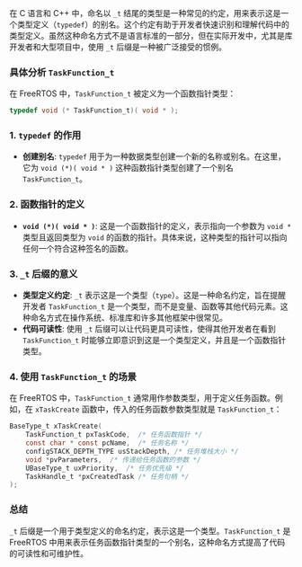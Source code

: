 在 C 语言和 C++ 中，命名以 `_t` 结尾的类型是一种常见的约定，用来表示这是一个类型定义（`typedef`）的别名。这个约定有助于开发者快速识别和理解代码中的类型定义。虽然这种命名方式不是语言标准的一部分，但在实际开发中，尤其是库开发者和大型项目中，使用 `_t` 后缀是一种被广泛接受的惯例。

### 具体分析 `TaskFunction_t`

在 FreeRTOS 中，`TaskFunction_t` 被定义为一个函数指针类型：
```c
typedef void (* TaskFunction_t)( void * );

```

### 1. **`typedef` 的作用**
-   **创建别名**: `typedef` 用于为一种数据类型创建一个新的名称或别名。在这里，它为 `void (*)( void * )` 这种函数指针类型创建了一个别名 `TaskFunction_t`。

### 2. **函数指针的定义**
-   **`void (*)( void * )`**: 这是一个函数指针的定义，表示指向一个参数为 `void *` 类型且返回类型为 `void` 的函数的指针。具体来说，这种类型的指针可以指向任何一个符合这种签名的函数。

### 3. **`_t` 后缀的意义**
-   **类型定义约定**: `_t` 表示这是一个类型（`type`）。这是一种命名约定，旨在提醒开发者 `TaskFunction_t` 是一个类型，而不是变量、函数等其他代码元素。这种命名方式在操作系统、标准库和许多其他框架中很常见。
-   **代码可读性**: 使用 `_t` 后缀可以让代码更具可读性，使得其他开发者在看到 `TaskFunction_t` 时能够立即意识到这是一个类型定义，并且是一个函数指针类型。

### 4. **使用 `TaskFunction_t` 的场景**

在 FreeRTOS 中，`TaskFunction_t` 通常用作参数类型，用于定义任务函数。例如，在 `xTaskCreate` 函数中，传入的任务函数参数类型就是 `TaskFunction_t`：
```c
BaseType_t xTaskCreate(
    TaskFunction_t pxTaskCode,  /* 任务函数指针 */
    const char * const pcName,  /* 任务名称 */
    configSTACK_DEPTH_TYPE usStackDepth, /* 任务堆栈大小 */
    void *pvParameters,  /* 传递给任务函数的参数 */
    UBaseType_t uxPriority,  /* 任务优先级 */
    TaskHandle_t *pxCreatedTask /* 任务句柄 */
);

```

### 总结
`_t` 后缀是一个用于类型定义的命名约定，表示这是一个类型。`TaskFunction_t` 是 FreeRTOS 中用来表示任务函数指针类型的一个别名，这种命名方式提高了代码的可读性和可维护性。